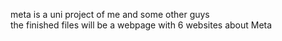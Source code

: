 meta is a uni project of me and some other guys
<br>
the finished files will be a webpage with 6 websites about Meta
